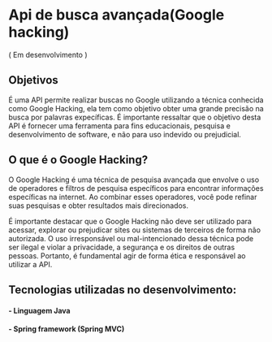 # Api de busca avançada(Google hacking)

( Em desenvolvimento )

## Objetivos 

É uma API permite realizar buscas no Google utilizando a técnica conhecida como Google Hacking,  ela tem como objetivo obter uma grande precisão na busca por palavras expecíficas. É importante ressaltar que o objetivo desta API é fornecer uma ferramenta para fins educacionais, pesquisa e desenvolvimento de software, e não para uso indevido ou prejudicial.

## O que é o Google Hacking?

O Google Hacking é uma técnica de pesquisa avançada que envolve o uso de operadores e filtros de pesquisa específicos para encontrar informações específicas na internet. Ao combinar esses operadores, você pode refinar suas pesquisas e obter resultados mais direcionados.

É importante destacar que o Google Hacking não deve ser utilizado para acessar, explorar ou prejudicar sites ou sistemas de terceiros de forma não autorizada. O uso irresponsável ou mal-intencionado dessa técnica pode ser ilegal e violar a privacidade, a segurança e os direitos de outras pessoas. Portanto, é fundamental agir de forma ética e responsável ao utilizar a API.

## Tecnologias utilizadas no desenvolvimento:

####  - Linguagem Java
####  - Spring framework (Spring MVC)
